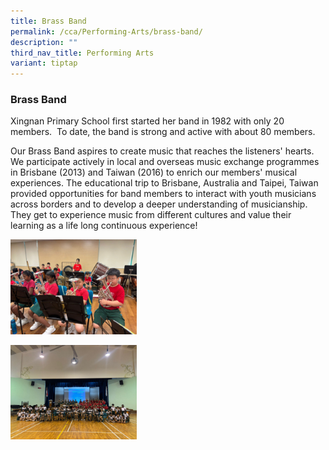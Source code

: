```yaml
---
title: Brass Band
permalink: /cca/Performing-Arts/brass-band/
description: ""
third_nav_title: Performing Arts
variant: tiptap
---
```

<h3>Brass Band</h3>
<p>Xingnan Primary School first started her band in 1982 with only 20 members.&nbsp;
To date, the band is strong and active with about 80 members.</p>
<p>Our Brass Band aspires to create music that reaches the listeners' hearts.&nbsp;
We participate actively in local and overseas music exchange programmes
in Brisbane (2013) and Taiwan (2016) to enrich our members' musical experiences.
The educational trip to Brisbane, Australia and Taipei, Taiwan provided
opportunities for band members to interact with youth musicians across
borders and to develop a deeper understanding of musicianship. They get
to experience music from different cultures and value their learning as
a life long continuous experience!</p>
<div class="isomer-image-wrapper">
<img style="width: 40%;" height="auto" width="100%" alt="" src="/images/Learn%20For%20Life/CCA%20Images/Band_Practice.jpg">
</div>
<p></p>
<div class="isomer-image-wrapper">
<img style="width: 40%;" height="auto" width="100%" alt="" src="/images/Learn%20For%20Life/CCA%20Images/Band_Exchange.jpg">
</div>
<p></p>